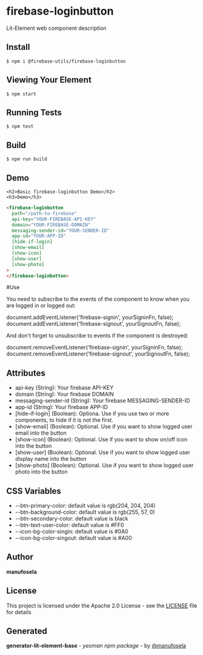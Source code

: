 # firebase-loginbutton

Lit-Element web component description

## Install

```
$ npm i @firebase-utils/firebase-loginbutton
```

## Viewing Your Element

```
$ npm start
```

## Running Tests

```
$ npm test
```

## Build

```
$ npm run build
```

## Demo

```
<h2>Basic firebase-loginbutton Demo</h2>
<h3>Demo</h3>

```

<!---
```
<custom-element-demo>
  <template>
    <link rel="import" href="firebase-loginbutton.html">
    <next-code-block></next-code-block>
  </template>
</custom-element-demo>
```
-->

```html
<firebase-loginbutton
  path="/path-to-firebase"
  api-key="YOUR-FIREBASE-API-KEY"
  domain="YOUR-FIREBASE-DOMAIN"
  messaging-sender-id="YOUR-SENDER-ID"
  app-id="YOUR-APP-ID"
  [hide-if-login]
  [show-email]
  [show-icon]
  [show-user]
  [show-photo]
>
</firebase-loginbutton>
```

#Use

You need to subscribe to the events of the component to know when you are logged in or logged out:

document.addEventListener('firebase-signin', yourSigninFn, false);
document.addEventListener('firebase-signout', yourSignoutFn, false);

And don't forget to unsubscribe to events if the component is destroyed:

document.removeEventListener('firebase-signin', yourSigninFn, false);
document.removeEventListener('firebase-signout', yourSignoutFn, false);

## Attributes

- api-key (String): Your firebase API-KEY
- domain (String): Your firebase DOMAIN
- messaging-sender-id (String): Your firebase MESSAGING-SENDER-ID
- app-id (String): Your firebase APP-ID
- [hide-if-login] (Boolean): Optiona. Use if you use two or more components, to hide if it is not the first.
- [show-email] (Boolean): Optional. Use if you want to show logged user email into the button
- [show-icon] (Boolean): Optional. Use if you want to show on/off icon into the button
- [show-user] (Boolean): Optional. Use if you want to show logged user display name into the button
- [show-photo] (Boolean): Optional. Use if you want to show logged user photo into the button

## CSS Variables

- --btn-primary-color: default value is rgb(204, 204, 204)
- --btn-background-color: default value is rgb(255, 57, 0)
- --btn-secondary-color: default value is black
- --btn-text-user-color: default value is #FF0
- --icon-bg-color-singin: default value is #0A0
- --icon-bg-color-singout: default value is #A00

## Author

**manufosela**

## License

This project is licensed under the Apache 2.0 License - see the [LICENSE](LICENSE) file for details

## Generated

**generator-lit-element-base** - _yeoman npm package_ - by [@manufosela](https://github.com/manufosela/generator-litelement-webcomponent)
